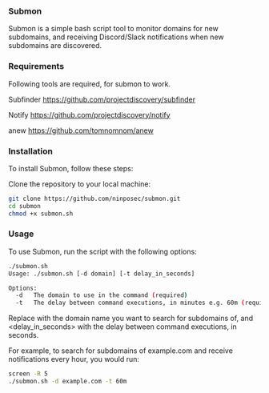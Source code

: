 ### Submon

Submon is a simple bash script tool to monitor domains for new subdomains, and receiving Discord/Slack notifications when new subdomains are discovered.


### Requirements

Following tools are required, for submon to work.

Subfinder
https://github.com/projectdiscovery/subfinder

Notify
https://github.com/projectdiscovery/notify

anew
https://github.com/tomnomnom/anew


### Installation

To install Submon, follow these steps:

Clone the repository to your local machine:

```bash
git clone https://github.com/ninposec/submon.git
cd submon
chmod +x submon.sh
```


### Usage

To use Submon, run the script with the following options:

```bash
./submon.sh 
Usage: ./submon.sh [-d domain] [-t delay_in_seconds]

Options:
  -d   The domain to use in the command (required)
  -t   The delay between command executions, in minutes e.g. 60m (required)
```

Replace <domain> with the domain name you want to search for subdomains of, and <delay_in_seconds> with the delay between command executions, in seconds.

For example, to search for subdomains of example.com and receive notifications every hour, you would run:

```bash
screen -R 5
./submon.sh -d example.com -t 60m
```

